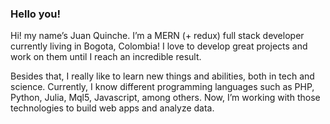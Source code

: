 ### Hello you! 

Hi! my name’s Juan Quinche. I’m a MERN (+ redux) full stack developer currently living in Bogota, Colombia! I love to develop great projects and work on them until I reach an incredible result.

Besides that, I really like to learn new things and abilities, both in tech and science. Currently, I know different programming languages such as PHP, Python, Julia, Mql5, Javascript, among others. Now, I’m working with those technologies to build web apps and analyze data. 


